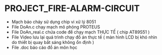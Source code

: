 # PROJECT_FIRE-ALARM-CIRCUIT
* Mạch báo cháy sử dụng chip vi xử lý 8051
* File DoAn.c chạy mạch mô phỏng PROTEUS
* File DoAn_real.c chứa code để chạy mạch THỰC TẾ ( chip AT89S51 )
* File Video lưu lại quá trình chạy đồ án thực tế ( màn hình LCD bị khó nhìn do thiết bị quay bắt sáng không ổn định ) 
* File .doc báo cáo đồ án môn học
